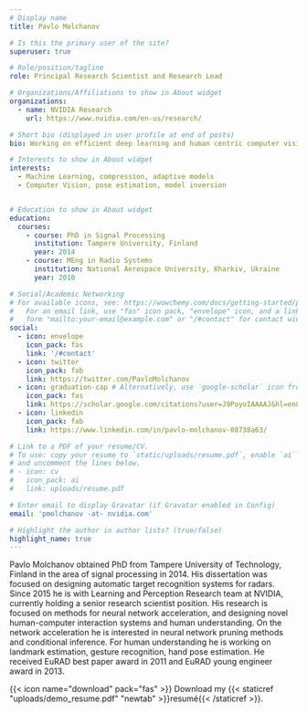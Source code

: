 ```yaml
---
# Display name
title: Pavlo Molchanov

# Is this the primary user of the site?
superuser: true

# Role/position/tagline
role: Principal Research Scientist and Research Lead

# Organizations/Affiliations to show in About widget
organizations:
  - name: NVIDIA Research
    url: https://www.nvidia.com/en-us/research/

# Short bio (displayed in user profile at end of posts)
bio: Working on efficient deep learning and human centric computer vision.

# Interests to show in About widget
interests:
  - Machine Learning, compression, adaptive models
  - Computer Vision, pose estimation, model inversion


# Education to show in About widget
education:
  courses:
    - course: PhD in Signal Processing
      institution: Tampere University, Finland
      year: 2014
    - course: MEng in Radio Systems
      institution: National Aerospace University, Kharkiv, Ukraine
      year: 2010

# Social/Academic Networking
# For available icons, see: https://wowchemy.com/docs/getting-started/page-builder/#icons
#   For an email link, use "fas" icon pack, "envelope" icon, and a link in the
#   form "mailto:your-email@example.com" or "/#contact" for contact widget.
social:
  - icon: envelope
    icon_pack: fas
    link: '/#contact'
  - icon: twitter
    icon_pack: fab
    link: https://twitter.com/PavloMolchanov
  - icon: graduation-cap # Alternatively, use `google-scholar` icon from `ai` icon pack
    icon_pack: fas
    link: https://scholar.google.com/citations?user=J9PoyoIAAAAJ&hl=en&oi=ao
  - icon: linkedin
    icon_pack: fab
    link: https://www.linkedin.com/in/pavlo-molchanov-08738a63/

# Link to a PDF of your resume/CV.
# To use: copy your resume to `static/uploads/resume.pdf`, enable `ai` icons in `params.toml`,
# and uncomment the lines below.
# - icon: cv
#   icon_pack: ai
#   link: uploads/resume.pdf

# Enter email to display Gravatar (if Gravatar enabled in Config)
email: 'pmolchanov -at- nvidia.com'

# Highlight the author in author lists? (true/false)
highlight_name: true
---
```


Pavlo Molchanov obtained PhD from Tampere University of Technology, Finland in the area of signal processing in 2014. His dissertation was focused on designing automatic target recognition systems for radars. Since 2015 he is with Learning and Perception Research team at NVIDIA, currently holding a senior research scientist position. His research is focused on methods for neural network acceleration, and designing novel human-computer interaction systems and human understanding. On the network acceleration he is interested in neural network pruning methods and conditional inference. For human understanding he is working on landmark estimation, gesture recognition, hand pose estimation. He received EuRAD best paper award in 2011 and EuRAD young engineer award in 2013.

{{< icon name="download" pack="fas" >}} Download my {{< staticref "uploads/demo_resume.pdf" "newtab" >}}resumé{{< /staticref >}}.
